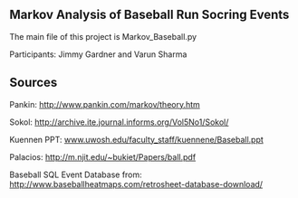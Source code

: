 Markov Analysis of Baseball Run Socring Events
------------------------------------

The main file of this project is Markov_Baseball.py

Participants: Jimmy Gardner and Varun Sharma

Sources
---------------
Pankin: http://www.pankin.com/markov/theory.htm

Sokol: http://archive.ite.journal.informs.org/Vol5No1/Sokol/

Kuennen PPT: www.uwosh.edu/faculty_staff/kuennene/Baseball.ppt‎‎

Palacios: http://m.njit.edu/~bukiet/Papers/ball.pdf

Baseball SQL Event Database from: http://www.baseballheatmaps.com/retrosheet-database-download/
